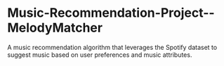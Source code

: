 # Music-Recommendation-Project--MelodyMatcher
A music recommendation algorithm that leverages the Spotify dataset to suggest music based on user preferences and music attributes.
